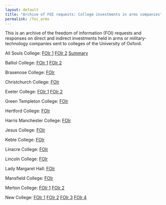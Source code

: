 ```yaml
---
layout: default
title: "Archive of FOI requests: College investments in arms companies"
permalink: /foi_arms
---
```


This is an archive of the freedom of information (FOI) requests and responses on direct and indirect investments held in arms or military-technology companies sent to colleges of the University of Oxford.


All Souls College: [FOIr 1](data/arms_fois/allsouls_Redacted.pdf)
                   [FOIr 2](data/arms_fois/allsouls2_Redacted.pdf)
                   [Summary](data/arms_fois/AllSoulsCollege-DefenceExposure(GBPExposure)(2)-sanitised.pdf)

Balliol College: [FOIr 1](data/arms_fois/balliol_Redacted.pdf)
                 [FOIr 2](data/arms_fois/balliol2_Redacted.pdf)

Brasenose College: [FOIr](data/arms_fois/brasenose_Redacted.pdf)

Christchurch College: [FOIr](data/arms_fois/christchurch_Redacted.pdf)

Exeter College: [FOIr 1](data/arms_fois/exeter_Redacted.pdf)
                [FOIr 2](data/arms_fois/exeter2_Redacted.pdf)

Green Templeton College: [FOIr](data/arms_fois/greentempleton_Redacted.pdf)

Hertford College: [FOIr](data/arms_fois/hertford_Redacted.pdf)

Harris Manchester College: [FOIr](data/arms_fois/hmc_Redacted.pdf)

Jesus College: [FOIr](data/arms_fois/jesus_Redacted.pdf)

Keble College: [FOIr](data/arms_fois/keble_Redacted.pdf)

Linacre College: [FOIr](data/arms_fois/linacre_Redacted.pdf)

Lincoln College: [FOIr](data/arms_fois/lincoln_Redacted.pdf)

Lady Margaret Hall: [FOIr](data/arms_fois/lmh_Redacted.pdf)

Mansfield College: [FOIr](data/arms_fois/mansfield_Redacted.pdf)

Merton College: [FOIr 1](data/arms_fois/merton_Redacted.pdf)
                [FOIr 2](data/arms_fois/merton2_Redacted.pdf)

New College: [FOIr 1](data/arms_fois/new_Redacted.pdf)
             [FOIr 2](data/arms_fois/new2_Redacted.pdf)
             [FOIr 3](data/arms_fois/new3_Redacted.pdf)
             [FOIr 4 ](data/arms_fois/new4_Redacted.pdf)

             

<!-- <embed src="https://oxfordbds.github.io/data/primer.pdf" width="500" height="1070" type="application/pdf"> -->
